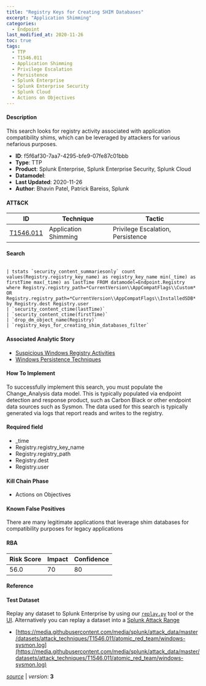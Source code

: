 ```yaml
---
title: "Registry Keys for Creating SHIM Databases"
excerpt: "Application Shimming"
categories:
  - Endpoint
last_modified_at: 2020-11-26
toc: true
tags:
  - TTP
  - T1546.011
  - Application Shimming
  - Privilege Escalation
  - Persistence
  - Splunk Enterprise
  - Splunk Enterprise Security
  - Splunk Cloud
  - Actions on Objectives
---
```




#### Description

This search looks for registry activity associated with application compatibility shims, which can be leveraged by attackers for various nefarious purposes.

- **ID**: f5f6af30-7aa7-4295-bfe9-07fe87c01bbb
- **Type**: TTP
- **Product**: Splunk Enterprise, Splunk Enterprise Security, Splunk Cloud
- **Datamodel**: 
- **Last Updated**: 2020-11-26
- **Author**: Bhavin Patel, Patrick Bareiss, Splunk


#### ATT&CK

| ID          | Technique   | Tactic       |
| ----------- | ----------- |--------------|
| [T1546.011](https://attack.mitre.org/techniques/T1546/011/) | Application Shimming | Privilege Escalation, Persistence |


#### Search

```

| tstats `security_content_summariesonly` count values(Registry.registry_key_name) as registry_key_name min(_time) as firstTime max(_time) as lastTime FROM datamodel=Endpoint.Registry where Registry.registry_path=*CurrentVersion\\AppCompatFlags\\Custom* OR Registry.registry_path=*CurrentVersion\\AppCompatFlags\\InstalledSDB* by Registry.dest Registry.user 
| `security_content_ctime(lastTime)` 
| `security_content_ctime(firstTime)` 
| `drop_dm_object_name(Registry)` 
| `registry_keys_for_creating_shim_databases_filter`
```

#### Associated Analytic Story
* [Suspicious Windows Registry Activities](/stories/suspicious_windows_registry_activities)
* [Windows Persistence Techniques](/stories/windows_persistence_techniques)


#### How To Implement
To successfully implement this search, you must populate the Change_Analysis data model. This is typically populated via endpoint detection and response product, such as Carbon Black or other endpoint data sources such as Sysmon. The data used for this search is typically generated via logs that report reads and writes to the registry.

#### Required field
* _time
* Registry.registry_key_name
* Registry.registry_path
* Registry.dest
* Registry.user


#### Kill Chain Phase
* Actions on Objectives


#### Known False Positives
There are many legitimate applications that leverage shim databases for compatibility purposes for legacy applications



#### RBA

| Risk Score  | Impact      | Confidence   |
| ----------- | ----------- |--------------|
| 56.0 | 70 | 80 |



#### Reference


#### Test Dataset
Replay any dataset to Splunk Enterprise by using our [`replay.py`](https://github.com/splunk/attack_data#using-replaypy) tool or the [UI](https://github.com/splunk/attack_data#using-ui).
Alternatively you can replay a dataset into a [Splunk Attack Range](https://github.com/splunk/attack_range#replay-dumps-into-attack-range-splunk-server)

* [https://media.githubusercontent.com/media/splunk/attack_data/master/datasets/attack_techniques/T1546.011/atomic_red_team/windows-sysmon.log](https://media.githubusercontent.com/media/splunk/attack_data/master/datasets/attack_techniques/T1546.011/atomic_red_team/windows-sysmon.log)


[_source_](https://github.com/splunk/security_content/tree/develop/detections/endpoint/registry_keys_for_creating_shim_databases.yml) | _version_: **3**
